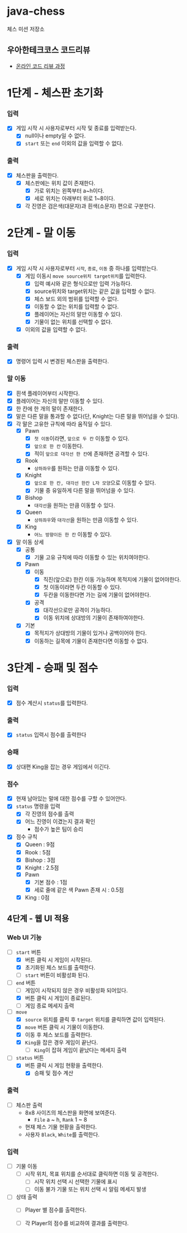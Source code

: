 # java-chess

체스 미션 저장소

## 우아한테크코스 코드리뷰

- [온라인 코드 리뷰 과정](https://github.com/woowacourse/woowacourse-docs/blob/master/maincourse/README.md)

# 1단계 - 체스판 초기화

### 입력

- [x] 게임 시작 시 사용자로부터 시작 및 종료를 입력받는다.
    - [x] null이나 empty일 수 없다.
    - [x] `start` 또는 `end` 이외의 값을 입력할 수 없다.

### 출력

- [x] 체스판을 출력한다.
    - [x] 체스판에는 위치 값이 존재한다.
        - [x] 가로 위치는 왼쪽부터 a~h이다.
        - [x] 세로 위치는 아래부터 위로 1~8이다.
    - [x] 각 진영은 검은색(대문자)과 흰색(소문자) 편으로 구분한다.

# 2단계 - 말 이동

### 입력

- [x] 게임 시작 시 사용자로부터 `시작`, `종료`, `이동` 중 하나를 입력받는다.
    - [x] 게임 이동시 `move source위치 target위치`를 입력한다.
        - [x] 입력 예시와 같은 형식으로만 입력 가능하다.
        - [x] source위치와 target위치는 같은 값을 입력할 수 없다.
        - [x] 체스 보드 외의 범위를 입력할 수 없다.
        - [x] 이동할 수 없는 위치를 입력할 수 없다.
        - [x] 플레이어는 자신의 말만 이동할 수 있다.
        - [x] 기물이 없는 위치를 선택할 수 없다.
    - [x] 이외의 값을 입력할 수 없다.

### 출력

- [x] 명령어 입력 시 변경된 체스판을 출력한다.

### 말 이동

- [x] 흰색 플레이어부터 시작한다.
- [x] 플레이어는 자신의 말만 이동할 수 있다.
- [x] 한 칸에 한 개의 말이 존재한다.
- [x] 말은 다른 말을 통과할 수 없다(단, Knight는 다른 말을 뛰어넘을 수 있다).
- [x] 각 말은 고유한 규칙에 따라 움직일 수 있다.
    - [x] Pawn
        - [x] `첫 이동`이라면, `앞으로 두 칸` 이동할 수 있다.
        - [x] `앞으로 한 칸` 이동한다.
        - [x] 적이 `앞으로 대각선 한 칸`에 존재하면 공격할 수 있다.
    - [x] Rook
        - `상하좌우`를 원하는 만큼 이동할 수 있다.
    - [x] Knight
        - [x] `앞으로 한 칸, 대각선 한칸 L자 모양`으로 이동할 수 있다.
        - [x] 기물 중 유일하게 다른 말을 뛰어넘을 수 있다.
    - [x] Bishop
        - `대각선`을 원하는 만큼 이동할 수 있다.
    - [x] Queen
        - `상하좌우`와 `대각선`을 원하는 만큼 이동할 수 있다.
    - [x] King
        - `어느 방향이든 한 칸` 이동할 수 있다.
- [x] 말 이동 상세
    - [x] 공통
        - [x] 기물 고유 규칙에 따라 이동할 수 있는 위치여야한다.
    - [x] Pawn
        - [x] 이동
            - [x] 직진(앞으로) 한칸 이동 가능하며 목적지에 기물이 없어야한다.
            - [x] 첫 이동이라면 두칸 이동할 수 있다.
            - [x] 두칸을 이동한다면 가는 길에 기물이 없어야한다.
        - [x] 공격
            - [x] 대각선으로만 공격이 가능하다.
            - [x] 이동 위치에 상대방의 기물이 존재하여야한다.
    - [x] 기본
        - [x] 목적지가 상대방의 기물이 있거나 공백이어야 한다.
        - [x] 이동하는 길목에 기물이 존재한다면 이동할 수 없다.

# 3단계 - 승패 및 점수

### 입력

- [x] 점수 계산시 `status`를 입력한다.

### 출력

- [x] `status` 입력시 점수를 출력한다

### 승패

- [x] 상대편 King을 잡는 경우 게임에서 이긴다.

### 점수

- [x] 현재 남아있는 말에 대한 점수를 구할 수 있어얀다.
- [x] `status` 명령을 입력
    - [x] 각 진영의 점수를 출력
    - [x] 어느 진영이 이겼는지 결과 확인
        - 점수가 높은 팀이 승리
- [x] 점수 규칙
    - [x] Queen : 9점
    - [x] Rook : 5점
    - [x] Bishop : 3점
    - [X] Knight : 2.5점
    - [X] Pawn
        - [x] 기본 점수 : 1점
        - [x] 세로 줄에 같은 색 Pawn 존재 시 : 0.5점
    - [x] King : 0점

## 4단계 - 웹 UI 적용

### Web UI 기능

- [ ] `start` 버튼
    - [x] 버튼 클릭 시 게임이 시작된다.
    - [x] 초기화된 체스 보드를 출력한다.
    - [ ] `start` 버튼이 비활성화 된다.
- [ ] `end` 버튼
    - [ ] 게임이 시작되지 않은 경우 비활성화 되어있다.
    - [x] 버튼 클릭 시 게임이 종료된다.
    - [ ] 게임 종료 메세지 출력
- [ ] `move`
    - [x] `source` 위치를 클릭 후 `target` 위치를 클릭하면 값이 입력된다.
    - [x] `move` 버튼 클릭 시 기물이 이동한다.
    - [x] 이동 후 체스 보드를 출력한다.
    - [x] `King`을 잡은 경우 게임이 끝난다.
        - [ ] `King`이 잡혀 게임이 끝났다는 메세지 출력
- [ ] `status` 버튼
    - [x] 버튼 클릭 시 게임 현황을 출력한다.
        - [x] 승패 및 점수 계산

### 출력

- [ ] 체스판 출력
    - 8x8 사이즈의 체스판을 화면에 보여준다.
        - `File` a ~ h, `Rank` 1 ~ 8
    - 현재 체스 기물 현황을 출력한다.
    - 사용자 `Black`, `White`를 출력한다.

### 입력

- [ ] 기물 이동
    - [ ] 시작 위치, 목표 위치를 순서대로 클릭하면 이동 및 공격한다.
        - [ ] 시작 위치 선택 시 선택한 기물에 표시
        - [ ] 이동 불가 기물 또는 위치 선택 시 알림 메세지 발생
- [ ] 상태 출력
    - [ ] Player 별 점수를 출력한다.
    - [ ] 각 Player의 점수를 비교하여 결과를 출력한다.

